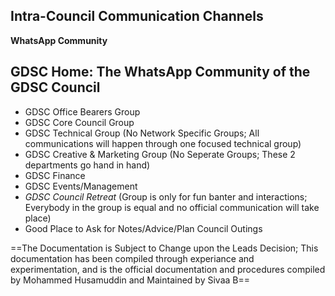 ## Intra-Council Communication Channels

**WhatsApp Community** 
## GDSC Home: The WhatsApp Community of the GDSC Council
- GDSC Office Bearers Group
- GDSC Core Council Group
- GDSC Technical Group (No Network Specific Groups; All communications will happen through one focused technical group)
- GDSC Creative & Marketing Group (No Seperate Groups; These 2 departments go hand in hand)
- GDSC Finance
- GDSC Events/Management
- _GDSC Council Retreat_ (Group is only for fun banter and interactions; Everybody in the group is equal and no official communication will take place)
- Good Place to Ask for Notes/Advice/Plan Council Outings

==The Documentation is Subject to Change upon the Leads Decision; This documentation has been compiled through experiance and experimentation, and is the official documentation and procedures compiled by Mohammed Husamuddin and Maintained by Sivaa B==
